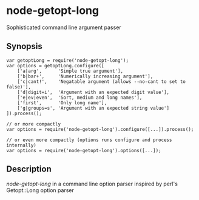 node-getopt-long
================

Sophisticated command line argument passer

Synopsis
--------

    var getoptLong = require('node-getopt-long');
    var options = getoptLong.configure([
        ['a|arg',      'Simple true argument'],
        ['b|bar+',     'Numerically increasing argument'],
        ['c|cant!',    'Negatable argument (allows --no-cant to set to false)'],
        ['d|digit=i',  'Argument with an expected digit value'],
        ['e|ev|even',  'Sort, medium and long names'],
        ['first',      'Only long name'],
        ['g|groups=s', 'Argument with an expected string value']
    ]).process();

    // or more compactly
    var options = require('node-getopt-long').configure([...]).process();

    // or even more compactly (options runs configure and process internally)
    var options = require('node-getopt-long').options([...]);

Description
-----------

*node-getopt-long* in a command line option parser inspired by perl's Getopt::Long option parser
